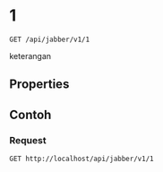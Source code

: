 # 1
```http
GET /api/jabber/v1/1
```
keterangan
## Properties
## Contoh
### Request
```http
GET http://localhost/api/jabber/v1/1
```
